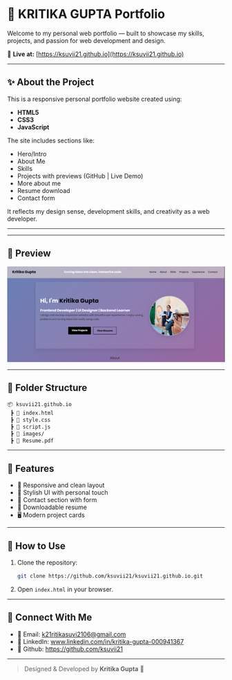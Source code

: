 # 💼 KRITIKA GUPTA Portfolio

Welcome to my personal web portfolio — built to showcase my skills, projects, and passion for web development and design.

🔗 **Live at:** [https://ksuvii21.github.io](https://ksuvii21.github.io)

---

## ✨ About the Project

This is a responsive personal portfolio website created using:
- **HTML5**
- **CSS3**
- **JavaScript**

The site includes sections like:
- Hero/Intro
- About Me
- Skills
- Projects with previews (GitHub | Live Demo)
- More about me
- Resume download
- Contact form

It reflects my design sense, development skills, and creativity as a web developer.

---

---

## 📸 Preview

![Portfolio Preview](https://github.com/ksuvii21/ksuvii.github.io/blob/main/Preview.png)

---

## 📁 Folder Structure

```
📦 ksuvii21.github.io
 ┣ 📜 index.html
 ┣ 📜 style.css
 ┣ 📜 script.js
 ┣ 📁 images/
 ┣ 📄 Resume.pdf
```

---

## 📌 Features

- 🎯 Responsive and clean layout
- 🎨 Stylish UI with personal touch
- 📨 Contact section with form
- 📄 Downloadable resume
- 🖥️ Modern project cards

---

## 🚀 How to Use

1. Clone the repository:
   ```bash
   git clone https://github.com/ksuvii21/ksuvii21.github.io.git
   ```
2. Open `index.html` in your browser.

---

## 🔗 Connect With Me

- 📧 Email: k21ritikasuvi2106@gmail.com
- 💼 LinkedIn: www.linkedin.com/in/kritika-gupta-000941367
- 🚀 Github: https://github.com/ksuvii21

---

> Designed & Developed by **Kritika Gupta** 💖

